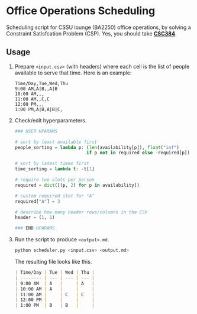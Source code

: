# Office Operations Scheduling

Scheduling script for CSSU lounge (BA2250) office operations, by solving a Constraint Satisfcation Problem (CSP). Yes, you should take [**CSC384**](https://fas.calendar.utoronto.ca/course/csc384h1).

## Usage

1. Prepare `<input.csv>` (with headers) where each cell is the list of people available to serve that time. Here is an example:

   ```csv
   Time/Day,Tue,Wed,Thu
   9:00 AM,A|B,,A|B
   10:00 AM,,,
   11:00 AM,,C,C
   12:00 PM,,,
   1:00 PM,A|B,A|B|C,
   ```

2. Check/edit hyperparameters.

   ```py
   ### USER HPARAMS

   # sort by least available first
   people_sorting = lambda p: (len(availability[p]), float("inf")
                              if p not in required else -required[p])

   # sort by latest times first
   time_sorting = lambda t: -t[1]

   # require two slots per person
   required = dict([(p, 2) for p in availability])

   # custom required slot for "A"
   required["A"] = 3

   # describe how many header rows/columns in the CSV
   header = (1, 1)

   ### END HPARAMS
   ```

3. Run the script to produce `<output>.md`.

   ```sh
   python scheduler.py <input.csv> <output.md>
   ```

   The resulting file looks like this.

   ```md
   | Time/Day | Tue | Wed | Thu |
   | -------- | --- | --- | --- |
   | 9:00 AM  | A   |     | A   |
   | 10:00 AM | A   |     |     |
   | 11:00 AM |     | C   | C   |
   | 12:00 PM |     |     |     |
   | 1:00 PM  | B   | B   |     |
   ```
